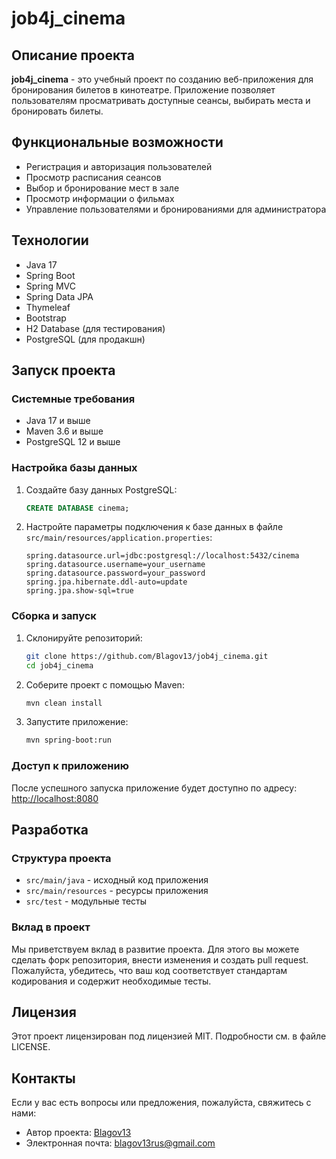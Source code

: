 # job4j_cinema

## Описание проекта

**job4j_cinema** - это учебный проект по созданию веб-приложения для бронирования билетов в кинотеатре. Приложение позволяет пользователям просматривать доступные сеансы, выбирать места и бронировать билеты.

## Функциональные возможности

- Регистрация и авторизация пользователей
- Просмотр расписания сеансов
- Выбор и бронирование мест в зале
- Просмотр информации о фильмах
- Управление пользователями и бронированиями для администратора

## Технологии

- Java 17
- Spring Boot
- Spring MVC
- Spring Data JPA
- Thymeleaf
- Bootstrap
- H2 Database (для тестирования)
- PostgreSQL (для продакшн)

## Запуск проекта

### Системные требования

- Java 17 и выше
- Maven 3.6 и выше
- PostgreSQL 12 и выше

### Настройка базы данных

1. Создайте базу данных PostgreSQL:
    ```sql
    CREATE DATABASE cinema;
    ```

2. Настройте параметры подключения к базе данных в файле `src/main/resources/application.properties`:
    ```properties
    spring.datasource.url=jdbc:postgresql://localhost:5432/cinema
    spring.datasource.username=your_username
    spring.datasource.password=your_password
    spring.jpa.hibernate.ddl-auto=update
    spring.jpa.show-sql=true
    ```

### Сборка и запуск

1. Склонируйте репозиторий:
    ```bash
    git clone https://github.com/Blagov13/job4j_cinema.git
    cd job4j_cinema
    ```

2. Соберите проект с помощью Maven:
    ```bash
    mvn clean install
    ```

3. Запустите приложение:
    ```bash
    mvn spring-boot:run
    ```

### Доступ к приложению

После успешного запуска приложение будет доступно по адресу: [http://localhost:8080](http://localhost:8080)

## Разработка

### Структура проекта

- `src/main/java` - исходный код приложения
- `src/main/resources` - ресурсы приложения
- `src/test` - модульные тесты

### Вклад в проект

Мы приветствуем вклад в развитие проекта. Для этого вы можете сделать форк репозитория, внести изменения и создать pull request. Пожалуйста, убедитесь, что ваш код соответствует стандартам кодирования и содержит необходимые тесты.

## Лицензия

Этот проект лицензирован под лицензией MIT. Подробности см. в файле LICENSE.

## Контакты

Если у вас есть вопросы или предложения, пожалуйста, свяжитесь с нами:

- Автор проекта: [Blagov13](https://github.com/Blagov13)
- Электронная почта: blagov13rus@gmail.com
